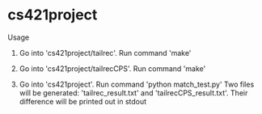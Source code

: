 # cs421project
Usage
1. Go into 'cs421project/tailrec'. Run command 'make'

2. Go into 'cs421project/tailrecCPS'. Run command 'make'

3. Go into 'cs421project'. Run command 'python match_test.py'
Two files will be generated: 'tailrec_result.txt' and 'tailrecCPS_result.txt'. Their difference will be printed out in stdout
